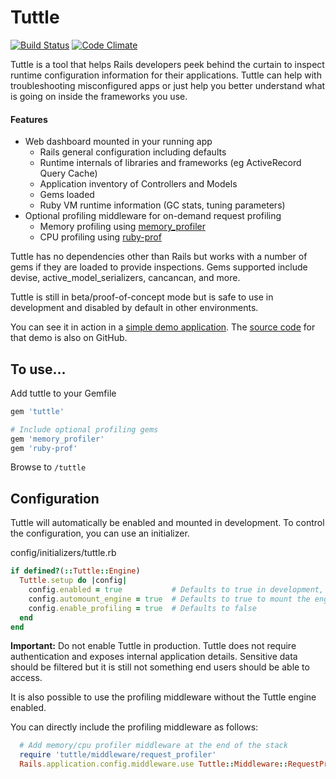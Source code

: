 
# Tuttle

[![Build Status](https://github.com/dgynn/tuttle/workflows/tests/badge.svg)](https://github.com/dgynn/tuttle/actions)
[![Code Climate](https://codeclimate.com/github/dgynn/tuttle/badges/gpa.svg)](https://codeclimate.com/github/dgynn/tuttle)

Tuttle is a tool that helps Rails developers peek behind the curtain to inspect runtime configuration
information for their applications. Tuttle can help with troubleshooting misconfigured
apps or just help you better understand what is going on inside the frameworks you use.

#### Features

* Web dashboard mounted in your running app
  * Rails general configuration including defaults
  * Runtime internals of libraries and frameworks (eg ActiveRecord Query Cache)
  * Application inventory of Controllers and Models
  * Gems loaded
  * Ruby VM runtime information (GC stats, tuning parameters)
* Optional profiling middleware for on-demand request profiling
  * Memory profiling using [memory_profiler](https://github.com/SamSaffron/memory_profiler)
  * CPU profiling using [ruby-prof](https://github.com/ruby-prof/ruby-prof)


Tuttle has no dependencies other than Rails but works with a number of gems if
they are loaded to provide inspections.
Gems supported include devise, active_model_serializers, cancancan, and more.

Tuttle is still in beta/proof-of-concept mode but is safe to use in development and disabled by default in other environments.

You can see it in action in a [simple demo application](http://tuttle-demo.herokuapp.com/). The [source code](https://github.com/dgynn/tuttle-demo) for that demo is also on GitHub.

## To use...

Add tuttle to your Gemfile
```ruby
gem 'tuttle'

# Include optional profiling gems
gem 'memory_profiler'
gem 'ruby-prof'

```
Browse to `/tuttle`

## Configuration

Tuttle will automatically be enabled and mounted in development. To control the
configuration, you can use an initializer.

config/initializers/tuttle.rb
```ruby
if defined?(::Tuttle::Engine)
  Tuttle.setup do |config|
    config.enabled = true           # Defaults to true in development, false in other environments
    config.automount_engine = true  # Defaults to true to mount the engine at /tuttle
    config.enable_profiling = true  # Defaults to false
  end
end
```

**Important:** Do not enable Tuttle in production. Tuttle does not require authentication
and exposes internal application details. Sensitive data should be filtered but
it is still not something end users should be able to access.

It is also possible to use the profiling middleware without the Tuttle engine enabled.

You can directly include the profiling middleware as follows:

```ruby
  # Add memory/cpu profiler middleware at the end of the stack
  require 'tuttle/middleware/request_profiler'
  Rails.application.config.middleware.use Tuttle::Middleware::RequestProfiler
```
